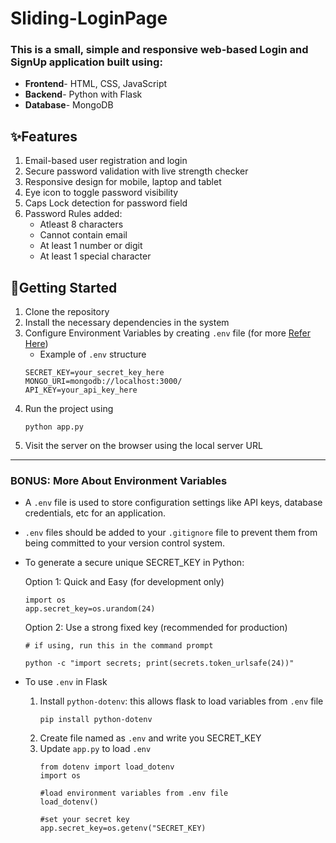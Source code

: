 # Sliding-LoginPage
### This is a small, simple and responsive web-based Login and SignUp application built using:
- **Frontend**- HTML, CSS, JavaScript
- **Backend**- Python with Flask
- **Database**- MongoDB


## ✨**Features**
1. Email-based user registration and login
2. Secure password validation with live strength checker
3. Responsive design for mobile, laptop and tablet
4. Eye icon to toggle password visibility
5. Caps Lock detection for password field
6. Password Rules added:
   - Atleast 8 characters
   - Cannot contain email
   - At least 1 number or digit
   - At least 1 special character


## 🚀**Getting Started**
1. Clone the repository
2. Install the necessary dependencies in the system
3. Configure Environment Variables by creating `.env` file (for more [Refer Here](#bonus-more-about-environment-variables))
   - Example of `.env` structure
   ```
   SECRET_KEY=your_secret_key_here
   MONGO_URI=mongodb://localhost:3000/
   API_KEY=your_api_key_here
   ```
4. Run the project using
   ```
   python app.py
   ```
5. Visit the server on the browser using the local server URL


---


### BONUS: More About Environment Variables
- A `.env` file is used to store configuration settings like API keys, database credentials, etc for an application.
- `.env` files should be added to your `.gitignore` file to prevent them from being committed to your version control system. 
- To generate a secure unique SECRET_KEY in Python:
    
  Option 1: Quick and Easy (for development only)
  ```
  import os
  app.secret_key=os.urandom(24)
  ```
  Option 2: Use a strong fixed key (recommended for production)
  ```
  # if using, run this in the command prompt

  python -c "import secrets; print(secrets.token_urlsafe(24))"
  ```
- To use `.env` in Flask
  
  1. Install `python-dotenv`: this allows flask to load variables from `.env` file
     ```
     pip install python-dotenv
     ```
  2. Create file named as `.env` and write you SECRET_KEY
  3. Update `app.py` to load `.env`
     ```
     from dotenv import load_dotenv
     import os

     #load environment variables from .env file
     load_dotenv()    
     
     #set your secret key
     app.secret_key=os.getenv("SECRET_KEY)
     ```